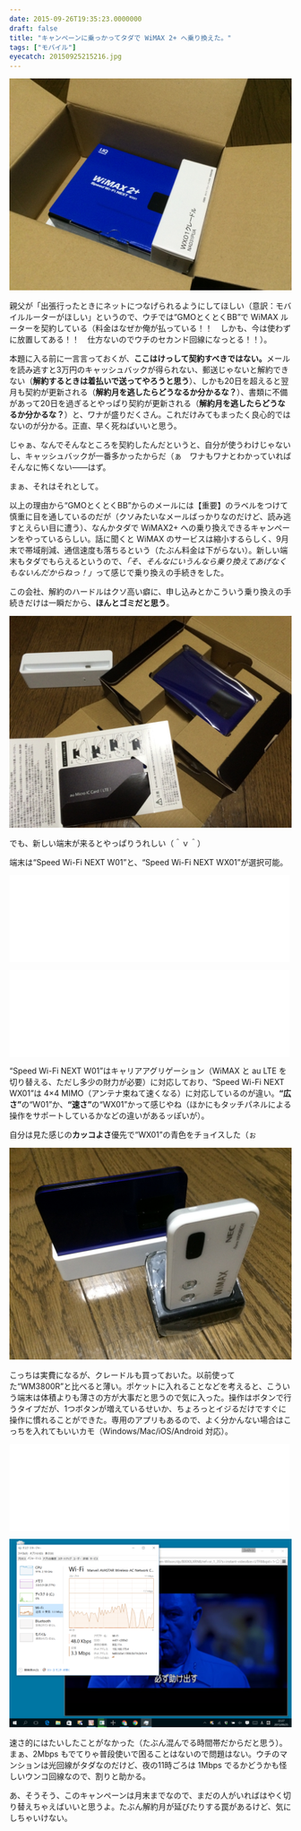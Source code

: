 ```yaml
---
date: 2015-09-26T19:35:23.0000000
draft: false
title: "キャンペーンに乗っかってタダで WiMAX 2+ へ乗り換えた。"
tags: ["モバイル"]
eyecatch: 20150925215216.jpg
---
```

<p><span itemscope itemtype="http://schema.org/Photograph"><img src="20150925215216.jpg" alt="f:id:daruyanagi:20150925215216j:plain" title="f:id:daruyanagi:20150925215216j:plain" class="hatena-fotolife" itemprop="image"></span></p><p>親父が「出張行ったときにネットにつなげられるようにしてほしい（意訳：モバイルルーターがほしい」というので、ウチでは“GMOとくとくBB”で WiMAX ルーターを契約している（料金はなぜか俺が払っている！！　しかも、今は使わずに放置してある！！　仕方ないのでウチのセカンド回線になっとる！！）。</p><p>本題に入る前に一言言っておくが、<b>ここはけっして契約すべきではない。</b>メールを読み逃すと3万円のキャッシュバックが得られない、郵送じゃないと解約できない（<b>解約するときは着払いで送ってやろうと思う</b>）、しかも20日を超えると翌月も契約が更新される（<b>解約月を逃したらどうなるか分かるな？</b>）、書類に不備があって20日を過ぎるとやっぱり契約が更新される（<b>解約月を逃したらどうなるか分かるな？</b>）と、ワナが盛りだくさん。これだけみてもまったく良心的ではないのが分かる。正直、早く死ねばいいと思う。</p><p>じゃぁ、なんでそんなところを契約したんだというと、自分が使うわけじゃないし、キャッシュバックが一番多かったからだ（ぁ　ワナもワナとわかっていればそんなに怖くない――はず。</p><p>まぁ、それはそれとして。</p><p>以上の理由から“GMOとくとくBB”からのメールには【重要】のラベルをつけて慎重に目を通しているのだが（クソみたいなメールばっかりなのだけど、読み逃すとえらい目に遭う）、なんかタダで WiMAX2+ への乗り換えできるキャンペーンをやっているらしい。話に聞くと WiMAX のサービスは縮小するらしく、9月末で帯域削減、通信速度も落ちるという（たぶん料金は下がらない）。新しい端末もタダでもらえるというので、<i>「そ、そんなにいうんなら乗り換えてあげなくもないんだからねっ！」</i>って感じで乗り換えの手続きをした。</p><p>この会社、解約のハードルはクソ高い癖に、申し込みとかこういう乗り換えの手続きだけは一瞬だから、<b>ほんとゴミだと思う</b>。</p><p><span itemscope itemtype="http://schema.org/Photograph"><img src="20150925215309.jpg" alt="f:id:daruyanagi:20150925215309j:plain" title="f:id:daruyanagi:20150925215309j:plain" class="hatena-fotolife" itemprop="image"></span></p><p>でも、新しい端末が来るとやっぱりうれしい（＾ｖ＾）</p><p>端末は“Speed Wi-Fi NEXT W01”と、“Speed Wi-Fi NEXT WX01”が選択可能。</p><p><iframe src="//hatenablog-parts.com/embed?url=http%3A%2F%2Fwww.uqwimax.jp%2Fservice%2Fproduct%2Fmodel50%2F" title="Speed Wi-Fi NEXT W01 | UQ WiMAX" class="embed-card embed-webcard" scrolling="no" frameborder="0" style="display: block; width: 100%; height: 155px; max-width: 500px; margin: 10px 0px;"></iframe></p><p><iframe src="//hatenablog-parts.com/embed?url=http%3A%2F%2Fwww.uqwimax.jp%2Fservice%2Fproduct%2Fmodel51%2F" title="Speed Wi-Fi NEXT WX01 | UQ WiMAX" class="embed-card embed-webcard" scrolling="no" frameborder="0" style="display: block; width: 100%; height: 155px; max-width: 500px; margin: 10px 0px;"></iframe></p><p>“Speed Wi-Fi NEXT W01”はキャリアアグリゲーション（WiMAX と au LTE を切り替える、ただし多少の財力が必要）に対応しており、“Speed Wi-Fi NEXT WX01”は 4×4 MIMO（アンテナ束ねて速くなる）に対応しているのが違い。<b>“広さ”</b>の“W01”か、<b>“速さ”</b>の“WX01”かって感じやね（ほかにもタッチパネルによる操作をサポートしているかなどの違いがあるッぽいが）。</p><p>自分は見た感じの<b>カッコよさ</b>優先で“WX01”の青色をチョイスした（ぉ</p><p><span itemscope itemtype="http://schema.org/Photograph"><img src="20150925215700.jpg" alt="f:id:daruyanagi:20150925215700j:plain" title="f:id:daruyanagi:20150925215700j:plain" class="hatena-fotolife" itemprop="image"></span></p><p>こっちは実費になるが、クレードルも買っておいた。以前使ってた“WM3800R”と比べると薄い。ポケットに入れることなどを考えると、こういう端末は体積よりも薄さの方が大事だと思うので気に入った。操作はボタンで行うタイプだが、1つボタンが増えているせいか、ちょろっとイジるだけですぐに操作に慣れることができた。専用のアプリもあるので、よく分かんない場合はこっちを入れてもいいカモ（Windows/Mac/iOS/Android 対応）。</p><p><iframe src="//hatenablog-parts.com/embed?url=http%3A%2F%2Fwww.necat.co.jp%2Fwimax%2Fsupport%2Fuqc%2Ftopic%2Fwimax2plus_dl.html" title="NEC WiMAX 2＋ Toolダウンロード" class="embed-card embed-webcard" scrolling="no" frameborder="0" style="display: block; width: 100%; height: 155px; max-width: 500px; margin: 10px 0px;"></iframe></p><p><span itemscope itemtype="http://schema.org/Photograph"><img src="20150926192930.png" alt="f:id:daruyanagi:20150926192930p:plain" title="f:id:daruyanagi:20150926192930p:plain" class="hatena-fotolife" itemprop="image"></span></p><p>速さ的にはたいしたことがなかった（たぶん混んでる時間帯だからだと思う）。まぁ、2Mbps もでてりゃ普段使いで困ることはないので問題はない。ウチのマンションは光回線がタダなのだけど、夜の11時ごろは 1Mbps でるかどうかも怪しいウンコ回線なので、割りと助かる。</p><p>あ、そうそう、このキャンペーンは月末までなので、まだの人がいればはやく切り替えちゃえばいいと思うよ。たぶん解約月が延びたりする罠があるけど、気にしちゃいけない。</p>
